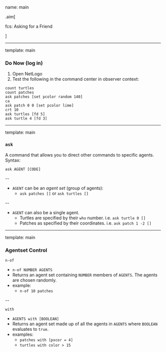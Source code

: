 name: main

.aim[<div>
fcs: Asking for a Friend
</div>]

---
template: main

### Do Now (log in)
1. Open NetLogo
2. Test the following in the command center in observer context:
```
count turtles
count patches
ask patches [set pcolor random 140]
ca
ask patch 0 0 [set pcolor lime]
crt 10
ask turtles [fd 5]
ask turtle 4 [fd 3]
```

---
template: main

###  `ask`
A command that allows you to direct other commands to specific agents. Syntax:

`ask AGENT [CODE]`

--

- `AGENT` can be an _agent set_ (group of agents):
  - `ask patches []` or `ask turtles []`

--
- `AGENT` can also be a single agent.
  - Turtles are specified by their `who` number. i.e. `ask turtle 0 []`
  - Patches as specified by their coordinates. i.e. `ask patch 1 -2 []`


---
template: main

### Agentset Control
`n-of`
- `n-of NUMBER AGENTS`
- Returns an agent set containing `NUMBER` members of `AGENTS`. The agents are chosen randomly.
- example:
  - `n-of 10 patches`

--

`with`
- `AGENTS with [BOOLEAN]`
- Returns an agent set made up of all the agents in `AGENTS` where `BOOLEAN` evaluates to `true`.
- examples:
  - `patches with [pxcor = 4]`
  - `turtles with color > 15`
